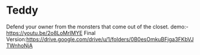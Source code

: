 # Teddy
Defend your owner from the monsters that come out of the closet.
demo:-https://youtu.be/2o8LoMrIMYE
Final Version:https://drive.google.com/drive/u/1/folders/0B0esOmkuBFjga3FKbVJTWnhoNjA

